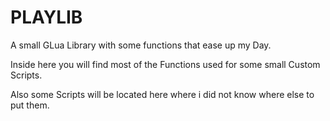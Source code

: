 # PLAYLIB
A small GLua Library with some functions that ease up my Day.

Inside here you will find most of the Functions used for some small Custom Scripts.

Also some Scripts will be located here where i did not know where else to put them.

